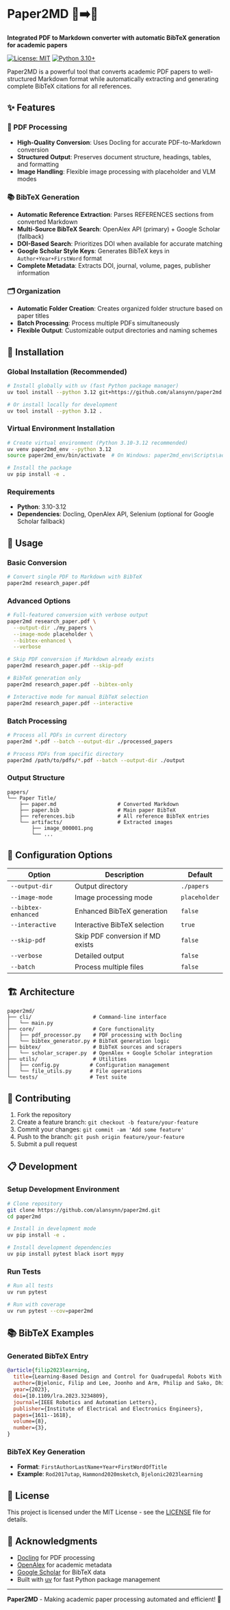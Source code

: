 # Paper2MD 📄➡️📝

**Integrated PDF to Markdown converter with automatic BibTeX generation for academic papers**

[![License: MIT](https://img.shields.io/badge/License-MIT-yellow.svg)](https://opensource.org/licenses/MIT)
[![Python 3.10+](https://img.shields.io/badge/python-3.10+-blue.svg)](https://www.python.org/downloads/)

Paper2MD is a powerful tool that converts academic PDF papers to well-structured Markdown format while automatically extracting and generating complete BibTeX citations for all references.

## ✨ Features

### 🔄 PDF Processing
- **High-Quality Conversion**: Uses Docling for accurate PDF-to-Markdown conversion
- **Structured Output**: Preserves document structure, headings, tables, and formatting
- **Image Handling**: Flexible image processing with placeholder and VLM modes

### 📚 BibTeX Generation
- **Automatic Reference Extraction**: Parses REFERENCES sections from converted Markdown
- **Multi-Source BibTeX Search**: OpenAlex API (primary) + Google Scholar (fallback)
- **DOI-Based Search**: Prioritizes DOI when available for accurate matching
- **Google Scholar Style Keys**: Generates BibTeX keys in `Author+Year+FirstWord` format
- **Complete Metadata**: Extracts DOI, journal, volume, pages, publisher information

### 🗂️ Organization
- **Automatic Folder Creation**: Creates organized folder structure based on paper titles
- **Batch Processing**: Process multiple PDFs simultaneously
- **Flexible Output**: Customizable output directories and naming schemes

## 🚀 Installation

### Global Installation (Recommended)
```bash
# Install globally with uv (fast Python package manager)
uv tool install --python 3.12 git+https://github.com/alansynn/paper2md.git

# Or install locally for development
uv tool install --python 3.12 .
```

### Virtual Environment Installation
```bash
# Create virtual environment (Python 3.10-3.12 recommended)
uv venv paper2md_env --python 3.12
source paper2md_env/bin/activate  # On Windows: paper2md_env\Scripts\activate

# Install the package
uv pip install -e .
```

### Requirements
- **Python**: 3.10-3.12
- **Dependencies**: Docling, OpenAlex API, Selenium (optional for Google Scholar fallback)

## 📖 Usage

### Basic Conversion
```bash
# Convert single PDF to Markdown with BibTeX
paper2md research_paper.pdf
```

### Advanced Options
```bash
# Full-featured conversion with verbose output
paper2md research_paper.pdf \
  --output-dir ./my_papers \
  --image-mode placeholder \
  --bibtex-enhanced \
  --verbose

# Skip PDF conversion if Markdown already exists
paper2md research_paper.pdf --skip-pdf

# BibTeX generation only
paper2md research_paper.pdf --bibtex-only

# Interactive mode for manual BibTeX selection
paper2md research_paper.pdf --interactive
```

### Batch Processing
```bash
# Process all PDFs in current directory
paper2md *.pdf --batch --output-dir ./processed_papers

# Process PDFs from specific directory
paper2md /path/to/pdfs/*.pdf --batch --output-dir ./output
```

### Output Structure
```
papers/
└── Paper Title/
    ├── paper.md                    # Converted Markdown
    ├── paper.bib                   # Main paper BibTeX
    ├── references.bib              # All reference BibTeX entries
    └── artifacts/                  # Extracted images
        ├── image_000001.png
        └── ...
```

## 🔧 Configuration Options

| Option | Description | Default |
|--------|-------------|---------|
| `--output-dir` | Output directory | `./papers` |
| `--image-mode` | Image processing mode | `placeholder` |
| `--bibtex-enhanced` | Enhanced BibTeX generation | `false` |
| `--interactive` | Interactive BibTeX selection | `true` |
| `--skip-pdf` | Skip PDF conversion if MD exists | `false` |
| `--verbose` | Detailed output | `false` |
| `--batch` | Process multiple files | `false` |

## 🏗️ Architecture

```
paper2md/
├── cli/                    # Command-line interface
│   └── main.py
├── core/                   # Core functionality
│   ├── pdf_processor.py    # PDF processing with Docling
│   └── bibtex_generator.py # BibTeX generation logic
├── bibtex/                 # BibTeX sources and scrapers
│   └── scholar_scraper.py  # OpenAlex + Google Scholar integration
├── utils/                  # Utilities
│   ├── config.py          # Configuration management
│   └── file_utils.py      # File operations
└── tests/                 # Test suite
```

## 🤝 Contributing

1. Fork the repository
2. Create a feature branch: `git checkout -b feature/your-feature`
3. Commit your changes: `git commit -am 'Add some feature'`
4. Push to the branch: `git push origin feature/your-feature`
5. Submit a pull request

## 📋 Development

### Setup Development Environment
```bash
# Clone repository
git clone https://github.com/alansynn/paper2md.git
cd paper2md

# Install in development mode
uv pip install -e .

# Install development dependencies
uv pip install pytest black isort mypy
```

### Run Tests
```bash
# Run all tests
uv run pytest

# Run with coverage
uv run pytest --cov=paper2md
```

## 📚 BibTeX Examples

### Generated BibTeX Entry
```bibtex
@article{filip2023learning,
  title={Learning-Based Design and Control for Quadrupedal Robots With Parallel-Elastic Actuators},
  author={Bjelonic, Filip and Lee, Joonho and Arm, Philip and Sako, Dhionis and Tateo, Davide and Peters, Jan and Hutter, Marco},
  year={2023},
  doi={10.1109/lra.2023.3234809},
  journal={IEEE Robotics and Automation Letters},
  publisher={Institute of Electrical and Electronics Engineers},
  pages={1611--1618},
  volume={8},
  number={3},
}
```

### BibTeX Key Generation
- **Format**: `FirstAuthorLastName+Year+FirstWordOfTitle`
- **Example**: `Rod2017utap`, `Hammond2020msketch`, `Bjelonic2023learning`

## 📄 License

This project is licensed under the MIT License - see the [LICENSE](LICENSE) file for details.

## 🙏 Acknowledgments

- [Docling](https://github.com/DS4SD/docling) for PDF processing
- [OpenAlex](https://openalex.org/) for academic metadata
- [Google Scholar](https://scholar.google.com/) for BibTeX data
- Built with [uv](https://github.com/astral-sh/uv) for fast Python package management

---

**Paper2MD** - Making academic paper processing automated and efficient! 🚀
